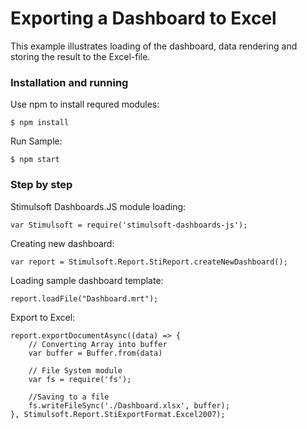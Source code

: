 # Exporting a Dashboard to Excel

This example illustrates loading of the dashboard, data rendering and storing the result to the Excel-file.

### Installation and running
Use npm to install requred modules:

    $ npm install
    
Run Sample:

    $ npm start

### Step by step
Stimulsoft Dashboards.JS module loading:

    var Stimulsoft = require('stimulsoft-dashboards-js');

Creating new dashboard:

    var report = Stimulsoft.Report.StiReport.createNewDashboard();

Loading sample dashboard template:

    report.loadFile("Dashboard.mrt");

Export to Excel:

    report.exportDocumentAsync((data) => {
        // Converting Array into buffer
        var buffer = Buffer.from(data)

        // File System module
        var fs = require('fs');

        //Saving to a file
        fs.writeFileSync('./Dashboard.xlsx', buffer);
    }, Stimulsoft.Report.StiExportFormat.Excel2007);


